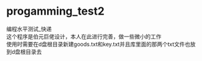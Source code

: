 # progamming_test2
编程水平测试_快递  
这个程序是伯元巨佬设计，本人在此进行完善，做一些微小的工作  
使用时需要在d盘根目录新建goods.txt和key.txt并且库里面的那两个txt文件也放到d盘根目录去  

